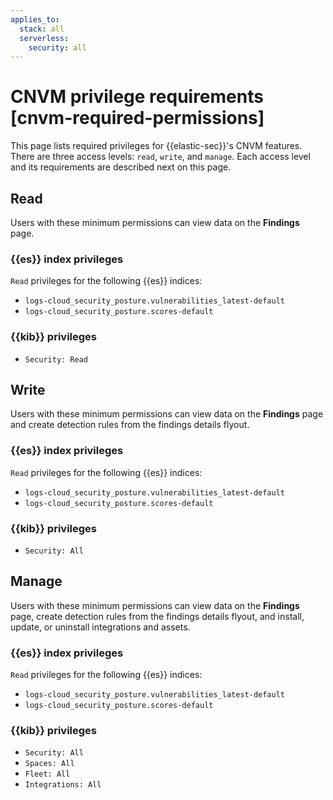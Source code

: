 ```yaml
---
applies_to:
  stack: all
  serverless:
    security: all
---
```


# CNVM privilege requirements [cnvm-required-permissions]

This page lists required privileges for {{elastic-sec}}'s CNVM features. There are three access levels: `read`, `write`, and `manage`. Each access level and its requirements are described next on this page.

## Read

Users with these minimum permissions can view data on the **Findings** page.

### {{es}} index privileges

`Read` privileges for the following {{es}} indices:

* `logs-cloud_security_posture.vulnerabilities_latest-default`
* `logs-cloud_security_posture.scores-default`

### {{kib}} privileges

* `Security: Read`

## Write

Users with these minimum permissions can view data on the **Findings** page and create detection rules from the findings details flyout.

### {{es}} index privileges
`Read` privileges for the following {{es}} indices:

* `logs-cloud_security_posture.vulnerabilities_latest-default`
* `logs-cloud_security_posture.scores-default`

### {{kib}} privileges

* `Security: All`


## Manage

Users with these minimum permissions can view data on the **Findings** page, create detection rules from the findings details flyout, and install, update, or uninstall integrations and assets.

### {{es}} index privileges

`Read` privileges for the following {{es}} indices:

* `logs-cloud_security_posture.vulnerabilities_latest-default`
* `logs-cloud_security_posture.scores-default`

### {{kib}} privileges

* `Security: All`
* `Spaces: All`
* `Fleet: All`
* `Integrations: All`

